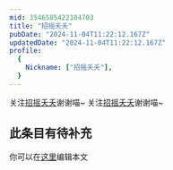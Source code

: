 ```yaml
---
mid: 3546585422104703
title: "招摇夭夭"
pubDate: "2024-11-04T11:22:12.167Z"
updatedDate: "2024-11-04T11:22:12.167Z"
profile:
  {
    Nickname: ["招摇夭夭"],
  }
---
```


关注[招摇夭夭](https://space.bilibili.com/3546585422104703)谢谢喵~ 关注[招摇夭夭](https://space.bilibili.com/3546585422104703)谢谢喵~

## 此条目有待补充
你可以在[这里](https://github.com/Yuhanawa/VTuber.ICU/edit/master/src/content/v/招摇夭夭/index.md)编辑本文
